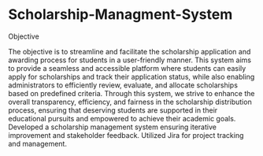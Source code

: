 # Scholarship-Managment-System

Objective

The objective is to streamline and facilitate the scholarship application and awarding process for students in a user-friendly manner. This system aims to provide a seamless and accessible platform where students can easily apply for scholarships and track their application status, while also enabling administrators to efficiently review, evaluate, and allocate scholarships based on predefined criteria. Through this system, we strive to enhance the overall transparency, efficiency, and fairness in the scholarship distribution process, ensuring that deserving students are supported in their educational pursuits and empowered to achieve their academic goals.
Developed a scholarship management system ensuring iterative improvement and stakeholder feedback.
Utilized Jira for project tracking and management.
